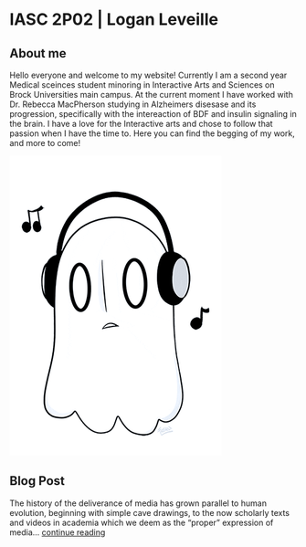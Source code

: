 # IASC 2P02 | Logan Leveille


## About me 

Hello everyone and welcome to my website! Currently I am a second year Medical sceinces student minoring in Interactive Arts and Sciences on Brock Universities main campus. At the current moment I have worked with Dr. Rebecca MacPherson studying in Alzheimers disesase and its progression, specifically with the intereaction of BDF and insulin signaling in the brain. I have a love for the Interactive arts and chose to follow that passion when I have the time to. Here you can find the begging of my work, and more to come!

![](images/Ghost.gif)

## Blog Post

The history of the deliverance of media has grown parallel to human evolution, beginning with simple cave drawings, to the now scholarly texts and videos in academia which we deem as the “proper” expression of media... [continue reading](blog)




